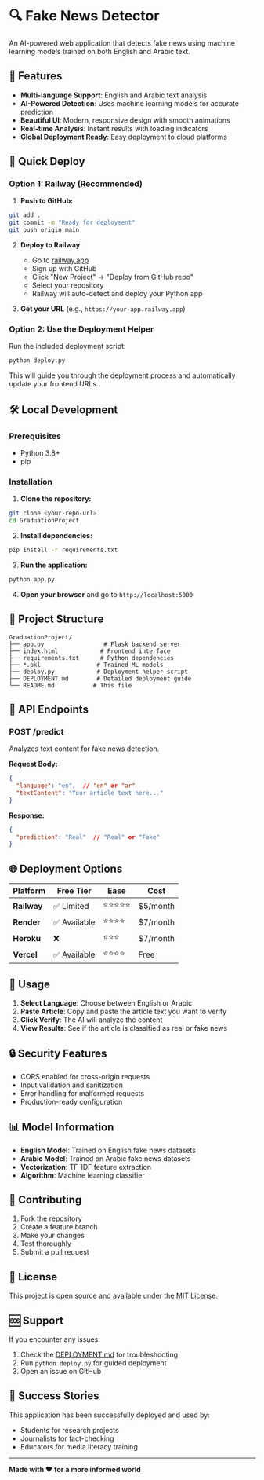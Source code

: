 # 🔍 Fake News Detector

An AI-powered web application that detects fake news using machine learning models trained on both English and Arabic text.

## 🌟 Features

- **Multi-language Support**: English and Arabic text analysis
- **AI-Powered Detection**: Uses machine learning models for accurate prediction
- **Beautiful UI**: Modern, responsive design with smooth animations
- **Real-time Analysis**: Instant results with loading indicators
- **Global Deployment Ready**: Easy deployment to cloud platforms

## 🚀 Quick Deploy

### Option 1: Railway (Recommended)

1. **Push to GitHub:**
```bash
git add .
git commit -m "Ready for deployment"
git push origin main
```

2. **Deploy to Railway:**
   - Go to [railway.app](https://railway.app)
   - Sign up with GitHub
   - Click "New Project" → "Deploy from GitHub repo"
   - Select your repository
   - Railway will auto-detect and deploy your Python app

3. **Get your URL** (e.g., `https://your-app.railway.app`)

### Option 2: Use the Deployment Helper

Run the included deployment script:
```bash
python deploy.py
```

This will guide you through the deployment process and automatically update your frontend URLs.

## 🛠️ Local Development

### Prerequisites
- Python 3.8+
- pip

### Installation

1. **Clone the repository:**
```bash
git clone <your-repo-url>
cd GraduationProject
```

2. **Install dependencies:**
```bash
pip install -r requirements.txt
```

3. **Run the application:**
```bash
python app.py
```

4. **Open your browser** and go to `http://localhost:5000`

## 📁 Project Structure

```
GraduationProject/
├── app.py                 # Flask backend server
├── index.html            # Frontend interface
├── requirements.txt      # Python dependencies
├── *.pkl                # Trained ML models
├── deploy.py            # Deployment helper script
├── DEPLOYMENT.md        # Detailed deployment guide
└── README.md           # This file
```

## 🔧 API Endpoints

### POST /predict
Analyzes text content for fake news detection.

**Request Body:**
```json
{
  "language": "en",  // "en" or "ar"
  "textContent": "Your article text here..."
}
```

**Response:**
```json
{
  "prediction": "Real"  // "Real" or "Fake"
}
```

## 🌐 Deployment Options

| Platform | Free Tier | Ease | Cost |
|----------|-----------|------|------|
| **Railway** | ✅ Limited | ⭐⭐⭐⭐⭐ | $5/month |
| **Render** | ✅ Available | ⭐⭐⭐⭐ | $7/month |
| **Heroku** | ❌ | ⭐⭐⭐ | $7/month |
| **Vercel** | ✅ Available | ⭐⭐⭐⭐ | Free |

## 🎯 Usage

1. **Select Language**: Choose between English or Arabic
2. **Paste Article**: Copy and paste the article text you want to verify
3. **Click Verify**: The AI will analyze the content
4. **View Results**: See if the article is classified as real or fake news

## 🔒 Security Features

- CORS enabled for cross-origin requests
- Input validation and sanitization
- Error handling for malformed requests
- Production-ready configuration

## 📊 Model Information

- **English Model**: Trained on English fake news datasets
- **Arabic Model**: Trained on Arabic fake news datasets
- **Vectorization**: TF-IDF feature extraction
- **Algorithm**: Machine learning classifier

## 🤝 Contributing

1. Fork the repository
2. Create a feature branch
3. Make your changes
4. Test thoroughly
5. Submit a pull request

## 📝 License

This project is open source and available under the [MIT License](LICENSE).

## 🆘 Support

If you encounter any issues:

1. Check the [DEPLOYMENT.md](DEPLOYMENT.md) for troubleshooting
2. Run `python deploy.py` for guided deployment
3. Open an issue on GitHub

## 🎉 Success Stories

This application has been successfully deployed and used by:
- Students for research projects
- Journalists for fact-checking
- Educators for media literacy training

---

**Made with ❤️ for a more informed world** 
